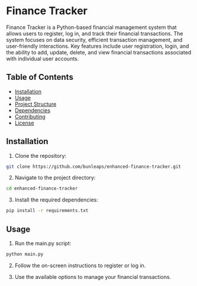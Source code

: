 # Finance Tracker

Finance Tracker is a Python-based financial management system that allows users to register, log in, and track their financial transactions. The system focuses on data security, efficient transaction management, and user-friendly interactions. Key features include user registration, login, and the ability to add, update, delete, and view financial transactions associated with individual user accounts.

## Table of Contents

- [Installation](#installation)
- [Usage](#usage)
- [Project Structure](#project-structure)
- [Dependencies](#dependencies)
- [Contributing](#contributing)
- [License](#license)

## Installation

1. Clone the repository:

```bash
git clone https://github.com/bunleaps/enhanced-finance-tracker.git
```

2. Navigate to the project directory:

```bash
cd enhanced-finance-tracker
```

3. Install the required dependencies:

```bash
pip install -r requirements.txt
```

## Usage

1. Run the main.py script:

```bash
python main.py
```

2. Follow the on-screen instructions to register or log in.

3. Use the available options to manage your financial transactions.
